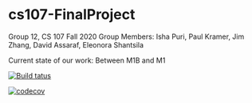 # cs107-FinalProject

Group 12, CS 107 Fall 2020
Group Members: Isha Puri, Paul Kramer, Jim Zhang, David Assaraf, Eleonora Shantsila
 
Current state of our work: Between M1B and M1

[![Build tatus](https://travis-ci.com/cityscape-107/cs107-FinalProject.svg?token=teRcJtzAha2XHvJyHUuV&branch=master)](https://travis-ci.com/cityscape-107/cs107-FinalProject.svg?token=xYsv5q7x2gpMtwWCxi9Q&branch=master)


[![codecov](https://codecov.io/gh/cityscape-107/cs107-FinalProject/branch/master/graph/badge.svg?token=N45TQOIGSJ)](https://codecov.io/gh/cityscape-107/cs107-FinalProject)


